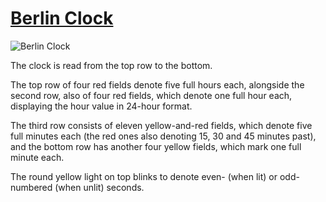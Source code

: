# [Berlin Clock](http://en.wikipedia.org/wiki/Mengenlehreuhr)

![Berlin Clock](https://goo.gl/ivGfyx "14:14")

The clock is read from the top row to the bottom.

The top row of four red fields denote five full hours each, alongside the second row, also of four red fields, which denote one full hour each, displaying the hour value in 24-hour format.

The third row consists of eleven yellow-and-red fields, which denote five full minutes each (the red ones also denoting 15, 30 and 45 minutes past),
and the bottom row has another four yellow fields, which mark one full minute each.

The round yellow light on top blinks to denote even- (when lit) or odd-numbered (when unlit) seconds.
